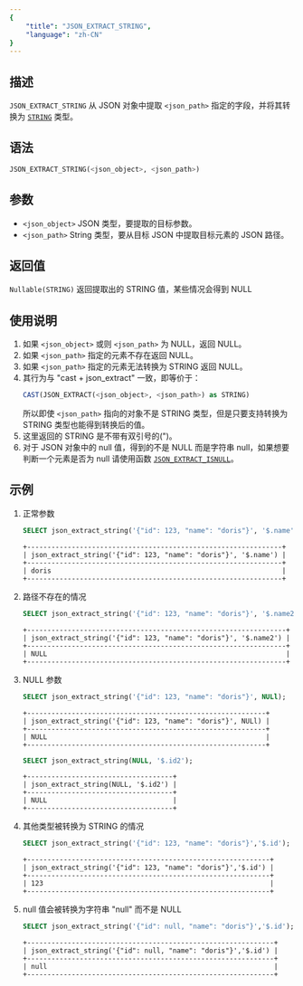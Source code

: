 ```yaml
---
{
    "title": "JSON_EXTRACT_STRING",
    "language": "zh-CN"
}
---
```


## 描述
`JSON_EXTRACT_STRING` 从 JSON 对象中提取 `<json_path>` 指定的字段，并将其转换为 [`STRING`](../../../basic-element/sql-data-types/string-type/STRING.md) 类型。

## 语法
```sql
JSON_EXTRACT_STRING(<json_object>, <json_path>)
```

## 参数
- `<json_object>` JSON 类型，要提取的目标参数。
- `<json_path>` String 类型，要从目标 JSON 中提取目标元素的 JSON 路径。

## 返回值
`Nullable(STRING)` 返回提取出的 STRING 值，某些情况会得到 NULL

## 使用说明
1. 如果 `<json_object>` 或则 `<json_path>` 为 NULL，返回 NULL。
2. 如果 `<json_path>` 指定的元素不存在返回 NULL。
3. 如果 `<json_path>` 指定的元素无法转换为 STRING 返回 NULL。
4. 其行为与 "cast + json_extract" 一致，即等价于：
    ```sql
    CAST(JSON_EXTRACT(<json_object>, <json_path>) as STRING)
    ```
    所以即使 `<json_path>` 指向的对象不是 STRING 类型，但是只要支持转换为 STRING 类型也能得到转换后的值。
5. 这里返回的 STRING 是不带有双引号的(")。
6. 对于 JSON 对象中的 null 值，得到的不是 NULL 而是字符串 null，如果想要判断一个元素是否为 null 请使用函数 [`JSON_EXTRACT_ISNULL`](./json-extract-isnull.md)。

## 示例
1. 正常参数
    ```sql
    SELECT json_extract_string('{"id": 123, "name": "doris"}', '$.name');
    ```
    ```text
    +---------------------------------------------------------------+
    | json_extract_string('{"id": 123, "name": "doris"}', '$.name') |
    +---------------------------------------------------------------+
    | doris                                                         |
    +---------------------------------------------------------------+
    ```
2. 路径不存在的情况
    ```sql
    SELECT json_extract_string('{"id": 123, "name": "doris"}', '$.name2');
    ```
    ```text
    +----------------------------------------------------------------+
    | json_extract_string('{"id": 123, "name": "doris"}', '$.name2') |
    +----------------------------------------------------------------+
    | NULL                                                           |
    +----------------------------------------------------------------+
    ```
3. NULL 参数
    ```sql
    SELECT json_extract_string('{"id": 123, "name": "doris"}', NULl);
    ```
    ```text
    +-----------------------------------------------------------+
    | json_extract_string('{"id": 123, "name": "doris"}', NULl) |
    +-----------------------------------------------------------+
    | NULL                                                      |
    +-----------------------------------------------------------+
    ```
    ```sql
    SELECT json_extract_string(NULL, '$.id2');
    ```
    ```text
    +------------------------------------+
    | json_extract_string(NULL, '$.id2') |
    +------------------------------------+
    | NULL                               |
    +------------------------------------+
    ```
4. 其他类型被转换为 STRING 的情况
    ```sql
    SELECT json_extract_string('{"id": 123, "name": "doris"}','$.id');
    ```
    ```text
    +------------------------------------------------------------+
    | json_extract_string('{"id": 123, "name": "doris"}','$.id') |
    +------------------------------------------------------------+
    | 123                                                        |
    +------------------------------------------------------------+
    ```
5. null 值会被转换为字符串 "null" 而不是 NULL
    ```sql
    SELECT json_extract_string('{"id": null, "name": "doris"}','$.id');
    ```
    ```text
    +-------------------------------------------------------------+
    | json_extract_string('{"id": null, "name": "doris"}','$.id') |
    +-------------------------------------------------------------+
    | null                                                        |
    +-------------------------------------------------------------+
    ```